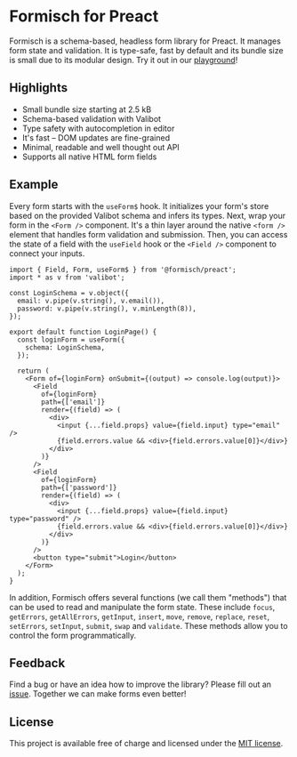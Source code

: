 # Formisch for Preact

Formisch is a schema-based, headless form library for Preact. It manages form state and validation. It is type-safe, fast by default and its bundle size is small due to its modular design. Try it out in our [playground](https://stackblitz.com/edit/formisch-playground-preact)!

## Highlights

- Small bundle size starting at 2.5 kB
- Schema-based validation with Valibot
- Type safety with autocompletion in editor
- It's fast – DOM updates are fine-grained
- Minimal, readable and well thought out API
- Supports all native HTML form fields

## Example

Every form starts with the `useForm$` hook. It initializes your form's store based on the provided Valibot schema and infers its types. Next, wrap your form in the `<Form />` component. It's a thin layer around the native `<form />` element that handles form validation and submission. Then, you can access the state of a field with the `useField` hook or the `<Field />` component to connect your inputs.

```tsx
import { Field, Form, useForm$ } from '@formisch/preact';
import * as v from 'valibot';

const LoginSchema = v.object({
  email: v.pipe(v.string(), v.email()),
  password: v.pipe(v.string(), v.minLength(8)),
});

export default function LoginPage() {
  const loginForm = useForm({
    schema: LoginSchema,
  });

  return (
    <Form of={loginForm} onSubmit={(output) => console.log(output)}>
      <Field
        of={loginForm}
        path={['email']}
        render={(field) => (
          <div>
            <input {...field.props} value={field.input} type="email" />
            {field.errors.value && <div>{field.errors.value[0]}</div>}
          </div>
        )}
      />
      <Field
        of={loginForm}
        path={['password']}
        render={(field) => (
          <div>
            <input {...field.props} value={field.input} type="password" />
            {field.errors.value && <div>{field.errors.value[0]}</div>}
          </div>
        )}
      />
      <button type="submit">Login</button>
    </Form>
  );
}
```

In addition, Formisch offers several functions (we call them "methods") that can be used to read and manipulate the form state. These include `focus`, `getErrors`, `getAllErrors`, `getInput`, `insert`, `move`, `remove`, `replace`, `reset`, `setErrors`, `setInput`, `submit`, `swap` and `validate`. These methods allow you to control the form programmatically.

## Feedback

Find a bug or have an idea how to improve the library? Please fill out an [issue](https://github.com/fabian-hiller/formisch/issues/new). Together we can make forms even better!

## License

This project is available free of charge and licensed under the [MIT license](https://github.com/fabian-hiller/formisch/blob/main/LICENSE.md).
